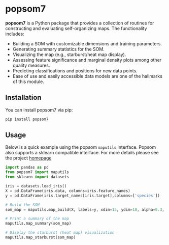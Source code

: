 # popsom7

**popsom7** is a Python package that provides a collection of routines for constructing and evaluating self-organizing maps. The functionality includes:

- Building a SOM with customizable dimensions and training parameters.
- Generating summary statistics for the SOM.
- Visualizing the map (e.g., starburst/heat map display).
- Assessing feature significance and marginal density plots among other quality measures.
- Predicting classifications and positions for new data points.
- Ease of use and easily accessible data models are one of the  hallmarks of this module.

## Installation

You can install popsom7 via pip:

```bash
pip install popsom7
```

## Usage
Below is a quick example using the popsom `maputils` interface.  Popsom also supports
a sklearn compatible interface.  For more details please see the project [homepage](https://github.com/lutzhamel/popsom7) 

```python
import pandas as pd
from popsom7 import maputils
from sklearn import datasets

iris = datasets.load_iris()
X = pd.DataFrame(iris.data, columns=iris.feature_names)
y = pd.DataFrame(iris.target_names[iris.target],columns=['species'])

# Build the SOM
som_map = maputils.map_build(X, labels=y, xdim=15, ydim=10, alpha=0.3, train=10000, seed=42)

# Print a summary of the map
maputils.map_summary(som_map)

# Display the starburst (heat map) visualization
maputils.map_starburst(som_map)
```

